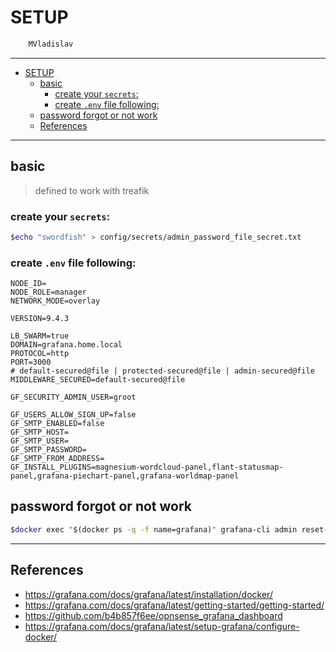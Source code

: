 # SETUP

```sh
    MVladislav
```

---

- [SETUP](#setup)
  - [basic](#basic)
    - [create your `secrets`:](#create-your-secrets)
    - [create `.env` file following:](#create-env-file-following)
  - [password forgot or not work](#password-forgot-or-not-work)
  - [References](#references)

---

## basic

> defined to work with treafik

### create your `secrets`:

```sh
$echo "swordfish" > config/secrets/admin_password_file_secret.txt
```

### create `.env` file following:

```env
NODE_ID=
NODE_ROLE=manager
NETWORK_MODE=overlay

VERSION=9.4.3

LB_SWARM=true
DOMAIN=grafana.home.local
PROTOCOL=http
PORT=3000
# default-secured@file | protected-secured@file | admin-secured@file
MIDDLEWARE_SECURED=default-secured@file

GF_SECURITY_ADMIN_USER=groot

GF_USERS_ALLOW_SIGN_UP=false
GF_SMTP_ENABLED=false
GF_SMTP_HOST=
GF_SMTP_USER=
GF_SMTP_PASSWORD=
GF_SMTP_FROM_ADDRESS=
GF_INSTALL_PLUGINS=magnesium-wordcloud-panel,flant-statusmap-panel,grafana-piechart-panel,grafana-worldmap-panel
```

## password forgot or not work

```sh
$docker exec "$(docker ps -q -f name=grafana)" grafana-cli admin reset-admin-password <PASSWORD>
```

---

## References

- <https://grafana.com/docs/grafana/latest/installation/docker/>
- <https://grafana.com/docs/grafana/latest/getting-started/getting-started/>
- <https://github.com/b4b857f6ee/opnsense_grafana_dashboard>
- <https://grafana.com/docs/grafana/latest/setup-grafana/configure-docker/>
